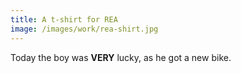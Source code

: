```yaml
---
title: A t-shirt for REA
image: /images/work/rea-shirt.jpg
---
```



Today the boy was **VERY** lucky, as he got a new bike. 

